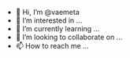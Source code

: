 - 👋 Hi, I’m @vaemeta
- 👀 I’m interested in ...
- 🌱 I’m currently learning ...
- 💞️ I’m looking to collaborate on ...
- 📫 How to reach me ...

<!---
vaemeta/vaemeta is a ✨ special ✨ repository because its `README.md` (this file) appears on your GitHub profile.
You can click the Preview link to take a look at your changes.
--->
